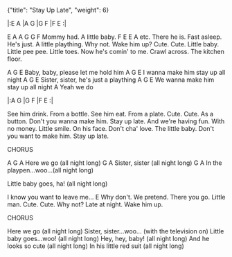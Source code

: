 {"title": "Stay Up Late",
"weight": 6}


|:E A       |A G       |G F       |F E       :|

E       A   A G               G F
Mommy had.     A little baby.
            F E              E A etc.
There he is.     Fast asleep.
He's just. A little plaything.
Why not. Wake him up?
Cute. Cute. Little baby.
Little pee pee. Little toes.
Now he's comin' to me.
Crawl across. The kitchen floor.

A           G             E
Baby, baby, please let me hold him
A                     G      E
I wanna make him stay up all night
A               G           E
Sister, sister, he's just a plaything
A                      G      E
We wanna make him stay up all night
        A
Yeah we do


|:A G    |G F     |F E     :|

See him drink. From a bottle.
See him eat. From a plate.
Cute. Cute. As a button.
Don't you wanna make him. Stay up late.
And we're having fun. With no money.
Little smile. On his face.
Don't cha' love. The little baby.
Don't you want to make him. Stay up late.

CHORUS

A               G     A
Here we go (all night long)
                    G    A
Sister, sister (all night long)
                            G    A
In the playpen...woo...(all night long)

Little baby goes, ha! (all night long)

I know you want to leave me...
E
Why don't. We pretend.
There you go. Little man.
Cute. Cute. Why not?
Late at night. Wake him up.


CHORUS


Here we go (all night long)
Sister, sister...woo...
(with the television on)
Little baby goes...woo! (all night long)
Hey, hey, baby! (all night long)
And he looks so cute (all night long)
In his little red suit (all night long)
